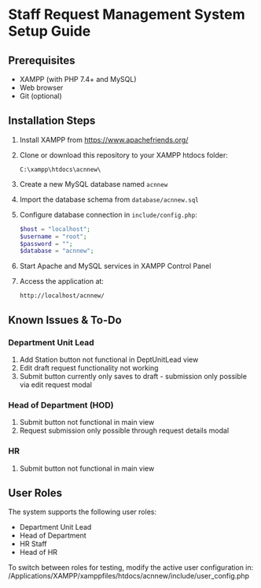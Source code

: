 # Staff Request Management System Setup Guide

## Prerequisites
- XAMPP (with PHP 7.4+ and MySQL)
- Web browser
- Git (optional)

## Installation Steps

1. Install XAMPP from https://www.apachefriends.org/

2. Clone or download this repository to your XAMPP htdocs folder:
   ```
   C:\xampp\htdocs\acnnew\
   ```

3. Create a new MySQL database named `acnnew`

4. Import the database schema from `database/acnnew.sql`

5. Configure database connection in `include/config.php`:
   ```php
   $host = "localhost";
   $username = "root"; 
   $password = "";
   $database = "acnnew";
   ```

6. Start Apache and MySQL services in XAMPP Control Panel

7. Access the application at:
   ```
   http://localhost/acnnew/
   ```

## Known Issues & To-Do

### Department Unit Lead
1. Add Station button not functional in DeptUnitLead view
2. Edit draft request functionality not working
3. Submit button currently only saves to draft - submission only possible via edit request modal

### Head of Department (HOD) 
1. Submit button not functional in main view
2. Request submission only possible through request details modal

### HR
1. Submit button not functional in main view

## User Roles

The system supports the following user roles: 
- Department Unit Lead
- Head of Department
- HR Staff
- Head of HR

To switch between roles for testing, modify the active user configuration in: /Applications/XAMPP/xamppfiles/htdocs/acnnew/include/user_config.php
